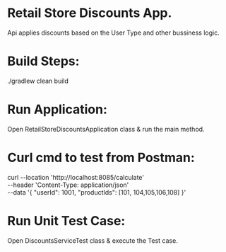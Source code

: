 # Retail Store Discounts App.
Api applies discounts based on the User Type and other bussiness logic.

# Build Steps: 
./gradlew clean build

# Run Application:
Open RetailStoreDiscountsApplication class & run the main method.

# Curl cmd to test from Postman:
curl --location 'http://localhost:8085/calculate' \
--header 'Content-Type: application/json' \
--data '{
    "userId": 1001,
    "productIds": [101, 104,105,106,108]
}'


# Run Unit Test Case: 
Open DiscountsServiceTest class & execute the Test case.
